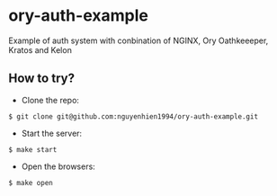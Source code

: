 # ory-auth-example
Example of auth system with conbination of NGINX, Ory Oathkeeeper, Kratos and Kelon

## How to try?
- Clone the repo:
```
$ git clone git@github.com:nguyenhien1994/ory-auth-example.git
```

- Start the server:
```
$ make start
```

- Open the browsers:
```
$ make open
```
